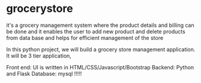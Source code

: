 # grocerystore
it's a grocery management system where the product details and billing can be done and  it enables the user to add new product and delete products from data base and helps for efficient management of the store 

In this python project, we will build a grocery store management application. It will be 3 tier application,

Front end: UI is written in HTML/CSS/Javascript/Bootstrap
Backend: Python and Flask
Database: mysql      !!!!!

